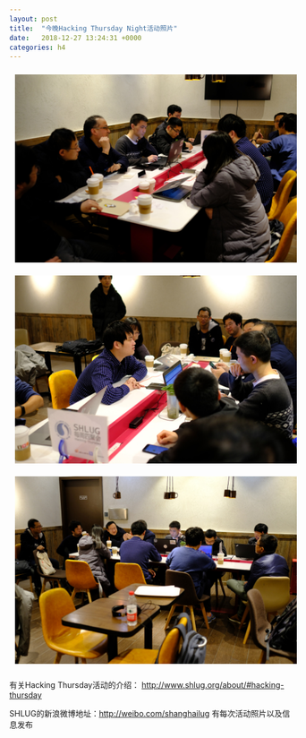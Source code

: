 ```yaml
---
layout: post
title:  "今晚Hacking Thursday Night活动照片"
date:   2018-12-27 13:24:31 +0000
categories: h4
---
```


[<img style='margin:10px;' src='https://raw.githubusercontent.com/shanghailug/res2018/master/ic27.h4/ic27_2025_1600+08.1920p.jpg'>](https://raw.githubusercontent.com/shanghailug/res2018/master/ic27.h4/ic27_2025_1600+08.JPG)
[<img style='margin:10px;' src='https://raw.githubusercontent.com/shanghailug/res2018/master/ic27.h4/ic27_2025_5400+08.1920p.jpg'>](https://raw.githubusercontent.com/shanghailug/res2018/master/ic27.h4/ic27_2025_5400+08.JPG)
[<img style='margin:10px;' src='https://raw.githubusercontent.com/shanghailug/res2018/master/ic27.h4/ic27_2026_4700+08.1920p.jpg'>](https://raw.githubusercontent.com/shanghailug/res2018/master/ic27.h4/ic27_2026_4700+08.JPG)

有关Hacking Thursday活动的介绍：
http://www.shlug.org/about/#hacking-thursday

SHLUG的新浪微博地址：http://weibo.com/shanghailug 有每次活动照片以及信息发布


